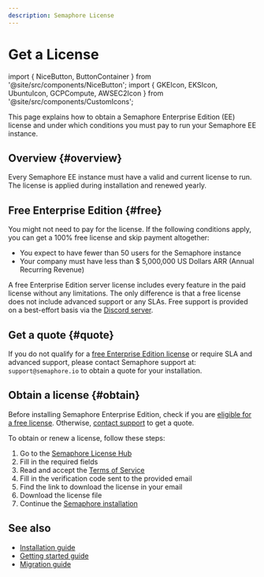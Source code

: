 ```yaml
---
description: Semaphore License
---
```


# Get a License







import { NiceButton, ButtonContainer } from '@site/src/components/NiceButton';
import { GKEIcon, EKSIcon, UbuntuIcon, GCPCompute, AWSEC2Icon } from '@site/src/components/CustomIcons';

This page explains how to obtain a Semaphore Enterprise Edition (EE) license and under which conditions you must pay to run your Semaphore EE instance.

## Overview {#overview}

Every Semaphore EE instance must have a valid and current license to run. The license is applied during installation and renewed yearly.

## Free Enterprise Edition {#free}

You might not need to pay for the license. If the following conditions apply, you can get a 100% free license and skip payment altogether:

- You expect to have fewer than 50 users for the Semaphore instance
- Your company must have less than $ 5,000,000 US Dollars ARR (Annual Recurring Revenue)

A free Enterprise Edition server license includes every feature in the paid license without any limitations. The only difference is that a free license does not include advanced support or any SLAs. Free support is provided on a best-effort basis via the [Discord server](https://discord.gg/FBuUrV24NH).

## Get a quote {#quote}

If you do not qualify for a [free Enterprise Edition license](#free) or require SLA and advanced support, please contact Semaphore support at: `support@semaphore.io` to obtain a quote for your installation.

## Obtain a license {#obtain}

Before installing Semaphore Enterprise Edition, check if you are [eligible for a free license](#free). Otherwise, [contact support](#quote) to get a quote.

To obtain or renew a license, follow these steps:

1. Go to the [Semaphore License Hub](https://licensing.semaphore.io/)
2. Fill in the required fields
3. Read and accept the [Terms of Service](https://github.com/semaphoreio/semaphore/blob/main/ee/LICENSE)
4. Fill in the verification code sent to the provided email
5. Find the link to download the license in your email
6. Download the license file
7. Continue the [Semaphore installation](./install)

## See also

- [Installation guide](./install)
- [Getting started guide](./quickstart)
- [Migration guide](./migration-overview)
